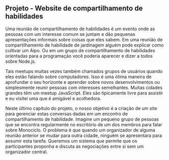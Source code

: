 ## Projeto - Website de compartilhamento de habilidades

Uma reunião de compartilhamento de habilidades é um evento onde as pessoas com um interesse comum se juntam e dão pequenas apresentações informais sobre coisas que eles sabem. Em uma reunião de compartilhamento de habilidade de jardinagem alguém pode explicar como cultivar um Aipo. Ou em um grupo de compartilhamento de habilidades orientadas para a programação você poderia aparecer e dizer a todos sobre Node.js.

Tais meetups muitas vezes também chamados grupos de usuários quando eles estão falando sobre computadores. Isso é uma ótima maneira de aprofundar o seu horizonte e aprender sobre novos desenvolvimentos ou simplesmente reunir pessoas com interesses semelhantes. Muitas cidades grandes têm um meetup JavaScript. Eles são tipicamente livre para assistir e eu visitei uma que é amigável e acolhedora.

Neste último capítulo do projeto, o nosso objetivo é a criação de um site para gerenciar estas conversas dadas em um encontro de compartilhamento de habilidade. Imagine um pequeno grupo de pessoas que se encontra regularmente no escritório de um dos membros para falar sobre Monociclo. O problema é que quando um organizador de alguma reunião anterior se mudar para outra cidade, ninguém se apresentara para assumir esta tarefa. Queremos um sistema que permite que os participantes proponha e discuta as negociações entre si sem um organizador central.